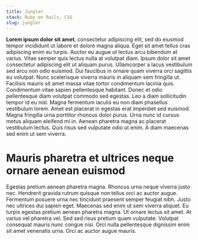 ```yaml
---
title: Jungler
stack: Ruby on Rails, CSS
slug: jungler
---
```


**Lorem ipsum dolor sit amet**, consectetur adipiscing elit, sed do eiusmod tempor incididunt ut labore et dolore magna aliqua. Eget sit amet tellus cras adipiscing enim eu turpis. Auctor eu augue ut lectus arcu bibendum at varius. Vitae semper quis lectus nulla at volutpat diam. Ipsum dolor sit amet consectetur adipiscing elit ut aliquam purus. Ullamcorper a lacus vestibulum sed arcu non odio euismod. Dui faucibus in ornare quam viverra orci sagittis eu volutpat. Nunc scelerisque viverra mauris in aliquam sem fringilla ut. Facilisis mauris sit amet massa vitae tortor condimentum lacinia quis. Condimentum vitae sapien pellentesque habitant. Donec et odio pellentesque diam volutpat commodo sed egestas. Leo a diam sollicitudin tempor id eu nisl. Magna fermentum iaculis eu non diam phasellus vestibulum lorem. Amet est placerat in egestas erat imperdiet sed euismod. Magna fringilla urna porttitor rhoncus dolor purus. Urna nunc id cursus metus aliquam eleifend mi in. Aenean pharetra magna ac placerat vestibulum lectus. Quis risus sed vulputate odio ut enim. A diam maecenas sed enim ut sem viverra.

# Mauris pharetra et ultrices neque ornare aenean euismod

Egestas pretium aenean pharetra magna. Rhoncus urna neque viverra justo nec. Hendrerit gravida rutrum quisque non tellus orci ac auctor augue. Fermentum posuere urna nec tincidunt praesent semper feugiat nibh. Justo nec ultrices dui sapien eget. Maecenas sed enim ut sem viverra aliquet. Eu turpis egestas pretium aenean pharetra magna. Ut ornare lectus sit amet. At varius vel pharetra vel. Sed sed risus pretium quam vulputate. Volutpat consequat mauris nunc congue nisi. Orci nulla pellentesque dignissim enim sit amet venenatis urna. Orci ac auctor augue mauris.
